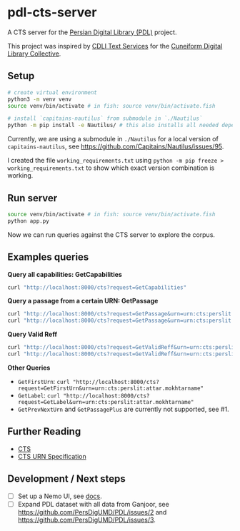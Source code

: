 # pdl-cts-server

A CTS server for the [Persian Digital Library (PDL)](https://persdigumd.github.io/PDL/) project.

This project was inspired by [CDLI Text Services](https://github.com/cdli-gh/cdli-cts-server) for the [Cuneiform Digital Library Collective](https://cdli.mpiwg-berlin.mpg.de/).

## Setup

```sh
# create virtual environment
python3 -m venv venv
source venv/bin/activate # in fish: source venv/bin/activate.fish

# install `capitains-nautilus` from submodule in `./Nautilus`
python -m pip install -e Nautilus/ # this also installs all needed dependencies from `requirements.txt`
```

Currently, we are using a submodule in `./Nautilus` for a local version of `capitains-nautilus`, see https://github.com/Capitains/Nautilus/issues/95.

I created the file `working_requirements.txt` using `python -m pip freeze > working_requirements.txt` to show which exact version combination is working.

## Run server

```sh
source venv/bin/activate # in fish: source venv/bin/activate.fish
python app.py
```

Now we can run queries against the CTS server to explore the corpus.

## Examples queries

**Query all capabilities: GetCapabilities**

```sh
curl "http://localhost:8000/cts?request=GetCapabilities"
```

**Query a passage from a certain URN: GetPassage**

```sh
curl "http://localhost:8000/cts?request=GetPassage&urn=urn:cts:perslit:forooghi.divan"
curl "http://localhost:8000/cts?request=GetPassage&urn=urn:cts:perslit:attar.mokhtarname"
```

**Query Valid Reff**

```sh
curl "http://localhost:8000/cts?request=GetValidReff&urn=urn:cts:perslit:forooghi.divan"
curl "http://localhost:8000/cts?request=GetValidReff&urn=urn:cts:perslit:attar.mokhtarname"
```

**Other Queries**

- `GetFirstUrn`: `curl "http://localhost:8000/cts?request=GetFirstUrn&urn=urn:cts:perslit:attar.mokhtarname"`
- `GetLabel`: `curl "http://localhost:8000/cts?request=GetLabel&urn=urn:cts:perslit:attar.mokhtarname"`
- `GetPrevNextUrn` and `GetPassagePlus` are currently not supported, see #1.

## Further Reading

- [CTS](http://cts.informatik.uni-leipzig.de/Canonical_Text_Service.html)
- [CTS URN Specification](https://github.com/cite-architecture/ctsurn_spec)

## Development / Next steps

- [ ] Set up a Nemo UI, see [docs](https://flask-capitains-nemo.readthedocs.io/en/latest/).
- [ ] Expand PDL dataset with all data from Ganjoor, see https://github.com/PersDigUMD/PDL/issues/2 and https://github.com/PersDigUMD/PDL/issues/3.
